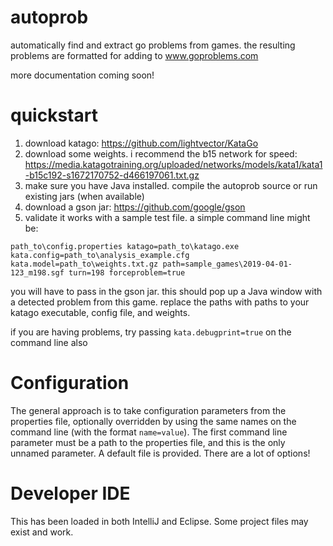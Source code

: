 # autoprob
automatically find and extract go problems from games. the resulting problems are formatted for adding to www.goproblems.com

more documentation coming soon!

# quickstart

1) download katago: https://github.com/lightvector/KataGo
2) download some weights. i recommend the b15 network for speed: https://media.katagotraining.org/uploaded/networks/models/kata1/kata1-b15c192-s1672170752-d466197061.txt.gz
3) make sure you have Java installed. compile the autoprob source or run existing jars (when available)
4) download a gson jar: https://github.com/google/gson
5) validate it works with a sample test file. a simple command line might be:

`path_to\config.properties katago=path_to\katago.exe kata.config=path_to\analysis_example.cfg kata.model=path_to\weights.txt.gz path=sample_games\2019-04-01-123_m198.sgf turn=198 forceproblem=true`

you will have to pass in the gson jar. this should pop up a Java window with a detected problem from this game. replace the paths with paths to your katago executable, config file, and weights.

if you are having problems, try passing `kata.debugprint=true` on the command line also

# Configuration

The general approach is to take configuration parameters from the properties file, optionally overridden by using the same names on the command line (with the format `name=value`). The first command line parameter must be a path to the properties file, and this is the only unnamed parameter. A default file is provided. There are a lot of options!

# Developer IDE

This has been loaded in both IntelliJ and Eclipse. Some project files may exist and work.
